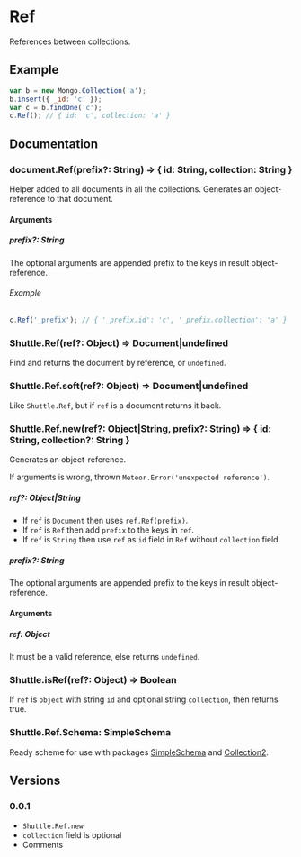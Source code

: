 # Ref

References between collections.

## Example

```js
var b = new Mongo.Collection('a');
b.insert({ _id: 'c' });
var c = b.findOne('c');
c.Ref(); // { id: 'c', collection: 'a' }
```

## Documentation

### document.Ref(prefix?: String) => { id: String, collection: String }
Helper added to all documents in all the collections.
Generates an object-reference to that document.

#### Arguments

##### prefix?: String
The optional arguments are appended prefix to the keys in result object-reference.

###### Example
```js
c.Ref('_prefix'); // { '_prefix.id': 'c', '_prefix.collection': 'a' }
```

### Shuttle.Ref(ref?: Object) => Document|undefined
Find and returns the document by reference, or `undefined`.

### Shuttle.Ref.soft(ref?: Object) => Document|undefined
Like `Shuttle.Ref`, but if `ref` is a document returns it back.

### Shuttle.Ref.new(ref?: Object|String, prefix?: String) => { id: String, collection?: String }
Generates an object-reference.

If arguments is wrong, thrown `Meteor.Error('unexpected reference')`.

##### ref?: Object|String
* If `ref` is `Document` then uses `ref.Ref(prefix)`.
* If `ref` is `Ref` then add `prefix` to the keys in `ref`.
* If `ref` is `String` then use `ref` as `id` field in `Ref` without `collection` field.

##### prefix?: String
The optional arguments are appended prefix to the keys in result object-reference.

#### Arguments

##### ref: Object
It must be a valid reference, else returns `undefined`.

### Shuttle.isRef(ref?: Object) => Boolean
If `ref` is `object` with string `id` and optional string `collection`, then returns true.

### Shuttle.Ref.Schema: SimpleSchema
Ready scheme for use with packages [SimpleSchema](https://github.com/aldeed/meteor-simple-schema) and [Collection2](https://github.com/aldeed/meteor-collection2/).

## Versions

### 0.0.1
* `Shuttle.Ref.new`
* `collection` field is optional
* Comments